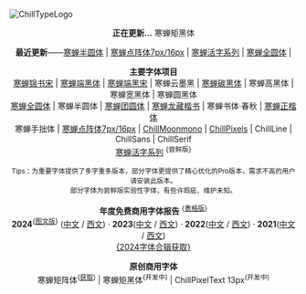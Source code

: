 ![ChillTypeLogo](https://github.com/Warren2060/Warren2060/assets/87366329/01853e09-95ae-4670-b7df-39c52d23d12a)

 **<p align="center">正在更新...** 寒蝉矩黑体
 **<p align="center">最近更新**——[寒蝉半圆体](https://github.com/Warren2060/ChillRound/releases/tag/v1.72) | [寒蝉点阵体7px/16px](https://github.com/Warren2060/ChillBitmap) | [寒蝉活字系列](https://github.com/Warren2060/ChillMovableType) | [寒蝉全圆体](https://github.com/Warren2060/Chill-Round) | 
 **<p align="center">主要字体项目** <br>
[寒蝉锦书宋](https://github.com/Warren2060/ChillJinshuSong) | [寒蝉端黑体](https://github.com/Warren2060/ChillDuanSans) | [寒蝉端黑宋](https://github.com/Warren2060/ChillDuanHeiSong) | 寒蝉云墨黑 | [寒蝉碳黑体](https://github.com/Warren2060/ChillTanHei) | 寒蝉高黑体 | 寒蝉宽黑体 | 寒蝉圆黑体 <br>
[寒蝉全圆体](https://github.com/Warren2060/Chill-Round) | 寒蝉半圆体 | [寒蝉团圆体](https://github.com/Warren2060/ChillReunion) | [寒蝉龙藏楷书](https://github.com/Warren2060/ChillCalligraphy) | 寒蝉书体·春秋 | [寒蝉正楷体](https://github.com/Warren2060/Chillkai) <br>
寒蝉手拙体 | [寒蝉点阵体7px/16px](https://github.com/Warren2060/ChillBitmap) | [ChillMoonmono](https://github.com/Warren2060/ChillMoonmono)  | [ChillPixels](https://github.com/Warren2060/Chill-Pixels) | ChillLine | ChillSans | ChillSerif <br>
[寒蝉活字系列](https://github.com/Warren2060/ChillMovableType) <sup>{尝鲜版}<br>

<p align="center"><sup>Tips：为重要字体提供了多字重多版本，部分字体更提供了精心优化的Pro版本，需求不高的用户请安装此版本。<br>
  部分字体为尝鲜版实验性字体，有些许瑕疵、维护未知。

**<p align="center">年度免费商用字体报告**     <sup>{[表格版](https://docs.qq.com/sheet/DV1RBT2pOWE1pS2VU?tab=5j0xfq)}</sup> <br>
**2024**<sup>{[图文版](https://mastergo.com/goto/wBixBfjx?file=109471867324863)}</sup> ([中文](https://www.zcool.com.cn/article/ZMTYwNTA2NA==.html) / [西文](https://www.zcool.com.cn/article/ZMTYwNTA3Ng==.html)) · **2023**([中文](https://www.zcool.com.cn/article/ZMTUxMzA2OA==.html) / [西文](https://www.zcool.com.cn/article/ZMTUxMzA3Ng==.html)) · **2022**([中文](https://www.zcool.com.cn/article/ZMTM3OTE3Mg==.html) / [西文](https://www.zcool.com.cn/article/ZMTM3NzczNg==.html)) · **2021**([中文](https://www.zcool.com.cn/article/ZNzYxNTg4.html) / [西文](https://www.zcool.com.cn/article/ZNzcwMzcy.html)) <br>
[{2024字体合辑获取}](https://github.com/Warren2060/FreeFontCollection)

 **<p align="center">原创商用字体** <br>
 寒蝉矩阵体<sup>([获取](https://www.xiaohongshu.com/goods-detail/64d735aa637f13000159ad4a?xhsshare=CopyLink&appuid=5572c26041a2b31846b4c4d1&apptime=1700279429))</sup> | 寒蝉矩黑体<sup>(开发中)</sup> | ChillPixelText 13px<sup>(开发中)</sup>
